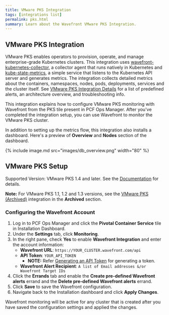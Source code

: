 ```yaml
---
title: VMware PKS Integration
tags: [integrations list]
permalink: pks.html
summary: Learn about the Wavefront VMware PKS Integration.
---
```

## VMware PKS Integration

VMware PKS enables operators to provision, operate, and manage enterprise-grade Kubernetes clusters. This integration uses [wavefront-kubernetes-collector](https://github.com/wavefrontHQ/wavefront-kubernetes-collector), a collector agent that runs natively in Kubernetes and [kube-state-metrics](https://github.com/kubernetes/kube-state-metrics), a simple service that listens to the Kubernetes API server and generates metrics. The integration collects detailed metrics about the containers, namespaces, nodes, pods, deployments, services and the cluster itself. See [VMware PKS Integration Details](https://docs.wavefront.com/integrations_pks.html) for a list of predefined alerts, an architecture overview, and troubleshooting info.

This integration explains how to configure VMware PKS monitoring with Wavefront from the PKS tile present in PCF Ops Manager. After you've completed the integration setup, you can use Wavefront to monitor the VMware PKS cluster.

In addition to setting up the metrics flow, this integration also installs a dashboard. Here's a preview of **Overview** and **Nodes** section of the dashboard.

{% include image.md src="images/db_overview.png" width="80" %}

## VMware PKS Setup

  Supported Version: VMware PKS 1.4 and later. See the [Documentation](https://docs.vmware.com/en/VMware-Pivotal-Container-Service/index.html) for details.

  **Note:** For VMware PKS 1.1, 1.2 and 1.3 versions, see the [VMware PKS (Archived)](../pks-archived/overview) integration in the **Archived** section.

### Configuring the Wavefront Account

1. Log in to PCF Ops Manager and click the **Pivotal Container Service** tile in Installation Dashboard.
2. Under the **Settings** tab, click **Monitoring**.
3. In the right pane, check **Yes** to enable **Wavefront Integration** and enter the account information:
   * **Wavefront URL**: `https://YOUR_CLUSTER.wavefront.com/api`
   * **API Token**: `YOUR_API_TOKEN`
     * **NOTE:** Refer [Generating an API Token](https://docs.wavefront.com/wavefront_api.html#generating-an-api-token) for generating a token.
   * **Wavefront Alert Recipient**: `A list of Email addresses &/or Wavefront Target IDs`
4. Click the **Errands** tab and enable the **Create pre-defined Wavefront alerts** errand and the **Delete pre-defined Wavefront alerts** errand.
5. Click **Save** to save the Wavefront configuration.
6. Navigate back to the Installation dashboard and click **Apply Changes**.

Wavefront monitoring will be active for any cluster that is created after you have saved the configuration settings and applied the changes.
